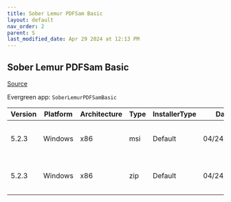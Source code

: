 ```yaml
---
title: Sober Lemur PDFSam Basic
layout: default
nav_order: 2
parent: S
last_modified_date: Apr 29 2024 at 12:13 PM
---
```


## Sober Lemur PDFSam Basic

[Source](https://pdfsam.org/pdfsam-basic/)

Evergreen app: `SoberLemurPDFSamBasic`

| Version | Platform | Architecture | Type | InstallerType | Date       | Size     | URI                                                                                                                                                                          |
| ------- | -------- | ------------ | ---- | ------------- | ---------- | -------- | ---------------------------------------------------------------------------------------------------------------------------------------------------------------------------- |
| 5.2.3   | Windows  | x86          | msi  | Default       | 04/24/2024 | 82403328 | [https://github.com/torakiki/pdfsam/releases/download/v5.2.3/pdfsam-5.2.3.msi](https://github.com/torakiki/pdfsam/releases/download/v5.2.3/pdfsam-5.2.3.msi)                 |
| 5.2.3   | Windows  | x86          | zip  | Default       | 04/24/2024 | 80887121 | [https://github.com/torakiki/pdfsam/releases/download/v5.2.3/pdfsam-5.2.3-windows.zip](https://github.com/torakiki/pdfsam/releases/download/v5.2.3/pdfsam-5.2.3-windows.zip) |
